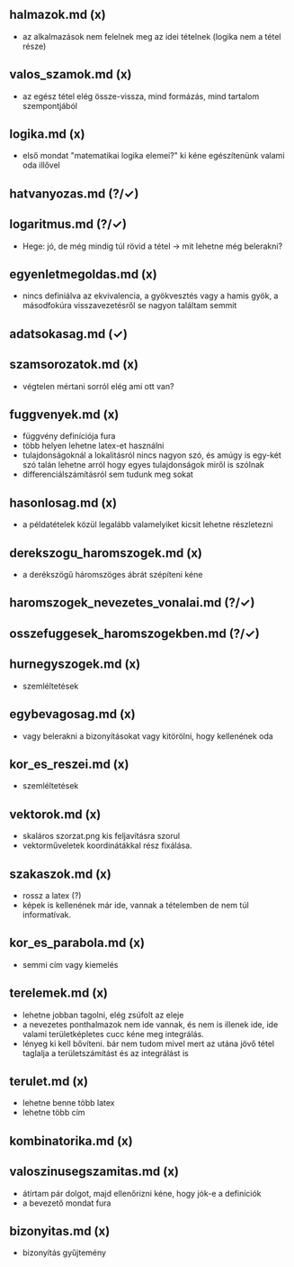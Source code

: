 ## halmazok.md (x)
 - az alkalmazások nem felelnek meg az idei tételnek (logika nem a tétel része)

## valos_szamok.md (x)
 - az egész tétel elég össze-vissza, mind formázás, mind tartalom szempontjából

## logika.md (x)
 - első mondat "matematikai logika elemei?" ki kéne egészítenünk valami oda illővel

## hatvanyozas.md (?/✓)

## logaritmus.md (?/✓)
 - Hege: jó, de még mindig túl rövid a tétel → mit lehetne még belerakni?

## egyenletmegoldas.md (x)
 - nincs definiálva az ekvivalencia, a gyökvesztés vagy a hamis gyök, a másodfokúra visszavezetésről se nagyon találtam semmit

## adatsokasag.md (✓)

## szamsorozatok.md (x)
 - végtelen mértani sorról elég ami ott van?

## fuggvenyek.md (x)
 - függvény definíciója fura
 - több helyen lehetne latex-et használni
 - tulajdonságoknál a lokalitásról nincs nagyon szó, és amúgy is egy-két szó talán lehetne arról hogy egyes tulajdonságok miről is szólnak
 - differenciálszámításról sem tudunk meg sokat

## hasonlosag.md (x)
 - a példatételek közül legalább valamelyiket kicsit lehetne részletezni

## derekszogu_haromszogek.md (x)
 - a derékszögű háromszöges ábrát szépíteni kéne

## haromszogek_nevezetes_vonalai.md (?/✓)

## osszefuggesek_haromszogekben.md (?/✓)

## hurnegyszogek.md (x)
 - szemléltetések

## egybevagosag.md (x)
 - vagy belerakni a bizonyításokat vagy kitörölni, hogy kellenének oda

## kor_es_reszei.md (x)
 - szemléltetések

## vektorok.md (x)
 - skaláros szorzat.png kis feljavításra szorul
 - vektorműveletek koordinátákkal rész fixálása.

## szakaszok.md (x)
 - rossz a latex (?)
 - képek is kellenének már ide, vannak a tételemben de nem túl informatívak.

## kor_es_parabola.md (x)
 - semmi cím vagy kiemelés

## terelemek.md (x)
 - lehetne jobban tagolni, elég zsúfolt az eleje
 - a nevezetes ponthalmazok nem ide vannak, és nem is illenek ide, ide valami területképletes cucc kéne meg integrálás.
 - lényeg ki kell bővíteni. bár nem tudom mivel mert az utána jövő tétel taglalja a területszámítást és az integrálást is

## terulet.md (x)
 - lehetne benne több latex
 - lehetne több cím

## kombinatorika.md (x)

## valoszinusegszamitas.md (x)
 - átírtam pár dolgot, majd ellenőrizni kéne, hogy jók-e a definíciók
 - a bevezető mondat fura

## bizonyitas.md (x)
 - bizonyítás gyűjtemény
